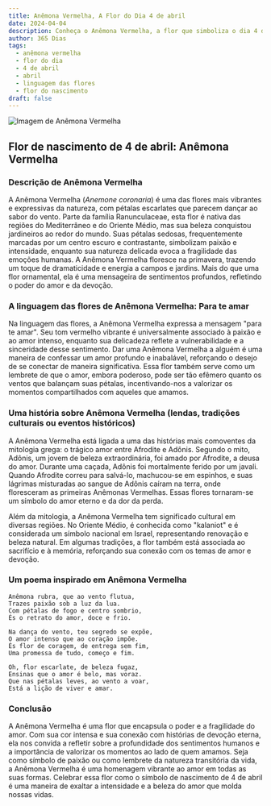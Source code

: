 ```yaml
---
title: Anêmona Vermelha, A Flor do Dia 4 de abril
date: 2024-04-04
description: Conheça o Anêmona Vermelha, a flor que simboliza o dia 4 de abril e seu significado 'Para te amar'. Explore a beleza e o simbolismo desta flor encantadora.
author: 365 Dias
tags:
  - anêmona vermelha
  - flor do dia
  - 4 de abril
  - abril
  - linguagem das flores
  - flor do nascimento
draft: false
---
```


![Imagem de Anêmona Vermelha](https://cdn.pixabay.com/photo/2017/06/23/03/45/anemone-2433412_640.png#center)


## Flor de nascimento de 4 de abril: Anêmona Vermelha

### Descrição de Anêmona Vermelha

A Anêmona Vermelha (_Anemone coronaria_) é uma das flores mais vibrantes e expressivas da natureza, com pétalas escarlates que parecem dançar ao sabor do vento. Parte da família Ranunculaceae, esta flor é nativa das regiões do Mediterrâneo e do Oriente Médio, mas sua beleza conquistou jardineiros ao redor do mundo. Suas pétalas sedosas, frequentemente marcadas por um centro escuro e contrastante, simbolizam paixão e intensidade, enquanto sua natureza delicada evoca a fragilidade das emoções humanas. A Anêmona Vermelha floresce na primavera, trazendo um toque de dramaticidade e energia a campos e jardins. Mais do que uma flor ornamental, ela é uma mensageira de sentimentos profundos, refletindo o poder do amor e da devoção.

### A linguagem das flores de Anêmona Vermelha: Para te amar

Na linguagem das flores, a Anêmona Vermelha expressa a mensagem "para te amar". Seu tom vermelho vibrante é universalmente associado à paixão e ao amor intenso, enquanto sua delicadeza reflete a vulnerabilidade e a sinceridade desse sentimento. Dar uma Anêmona Vermelha a alguém é uma maneira de confessar um amor profundo e inabalável, reforçando o desejo de se conectar de maneira significativa. Essa flor também serve como um lembrete de que o amor, embora poderoso, pode ser tão efêmero quanto os ventos que balançam suas pétalas, incentivando-nos a valorizar os momentos compartilhados com aqueles que amamos.

### Uma história sobre Anêmona Vermelha (lendas, tradições culturais ou eventos históricos)

A Anêmona Vermelha está ligada a uma das histórias mais comoventes da mitologia grega: o trágico amor entre Afrodite e Adônis. Segundo o mito, Adônis, um jovem de beleza extraordinária, foi amado por Afrodite, a deusa do amor. Durante uma caçada, Adônis foi mortalmente ferido por um javali. Quando Afrodite correu para salvá-lo, machucou-se em espinhos, e suas lágrimas misturadas ao sangue de Adônis caíram na terra, onde floresceram as primeiras Anêmonas Vermelhas. Essas flores tornaram-se um símbolo do amor eterno e da dor da perda.

Além da mitologia, a Anêmona Vermelha tem significado cultural em diversas regiões. No Oriente Médio, é conhecida como "kalaniot" e é considerada um símbolo nacional em Israel, representando renovação e beleza natural. Em algumas tradições, a flor também está associada ao sacrifício e à memória, reforçando sua conexão com os temas de amor e devoção.

### Um poema inspirado em Anêmona Vermelha

```
Anêmona rubra, que ao vento flutua,  
Trazes paixão sob a luz da lua.  
Com pétalas de fogo e centro sombrio,  
És o retrato do amor, doce e frio.  

Na dança do vento, teu segredo se expõe,  
O amor intenso que ao coração impõe.  
És flor de coragem, de entrega sem fim,  
Uma promessa de tudo, começo e fim.  

Oh, flor escarlate, de beleza fugaz,  
Ensinas que o amor é belo, mas voraz.  
Que nas pétalas leves, ao vento a voar,  
Está a lição de viver e amar.
```

### Conclusão

A Anêmona Vermelha é uma flor que encapsula o poder e a fragilidade do amor. Com sua cor intensa e sua conexão com histórias de devoção eterna, ela nos convida a refletir sobre a profundidade dos sentimentos humanos e a importância de valorizar os momentos ao lado de quem amamos. Seja como símbolo de paixão ou como lembrete da natureza transitória da vida, a Anêmona Vermelha é uma homenagem vibrante ao amor em todas as suas formas. Celebrar essa flor como o símbolo de nascimento de 4 de abril é uma maneira de exaltar a intensidade e a beleza do amor que molda nossas vidas.